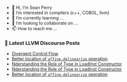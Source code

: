 - 👋 Hi, I’m Sean Perry
- 👀 I’m interested in compilers (c++, COBOL, llvm)
- 🌱 I’m currently learning ...
- 💞️ I’m looking to collaborate on ...
- 📫 How to reach me ...

<!---
s66perry/s66perry is a ✨ special ✨ repository because its `README.md` (this file) appears on your GitHub profile.
You can click the Preview link to take a look at your changes.
--->
### 📕 Latest LLVM Discourse Posts

<!-- DISCOURSE-LLVM:START -->
- [Divergent Control Flow](https://discourse.llvm.org/t/divergent-control-flow/80423#post_16)
- [Better location of `affine.delinearize` operation](https://discourse.llvm.org/t/better-location-of-affine-delinearize-operation/80565#post_5)
- [Nderstanding the Role of Type in LoadInst Constructor](https://discourse.llvm.org/t/nderstanding-the-role-of-type-in-loadinst-constructor/80569#post_2)
- [Nderstanding the Role of Type in LoadInst Constructor](https://discourse.llvm.org/t/nderstanding-the-role-of-type-in-loadinst-constructor/80569#post_1)
- [Better location of `affine.delinearize` operation](https://discourse.llvm.org/t/better-location-of-affine-delinearize-operation/80565#post_4)
<!-- DISCOURSE-LLVM:END -->

